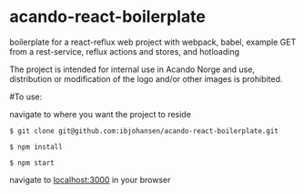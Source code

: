 # acando-react-boilerplate
boilerplate for a react-reflux web project with webpack, babel, example GET from a rest-service, reflux actions and stores, and hotloading

The project is intended for internal use in Acando Norge and use, distribution or modification of the logo and/or other images is prohibited.

#To use:

navigate to where you want the project to reside

`$ git clone git@github.com:ibjohansen/acando-react-boilerplate.git`

`$ npm install`

`$ npm start`

navigate to [localhost:3000](http://localhost:3000) in your browser
